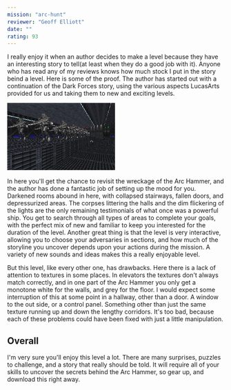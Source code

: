 ```yaml
---
mission: "arc-hunt"
reviewer: "Geoff Elliott"
date: ""
rating: 93
---
```


I really enjoy it when an author decides to make a level because they have an interesting story to tell(at least when they do a good job with it). Anyone who has read any of my reviews knows how much stock I put in the story beind a level. Here is some of the proof. The author has started out with a continuation of the Dark Forces story, using the various aspects LucasArts provided for us and taking them to new and exciting levels.

![Arc Hammer screenshot](./arc-hunt.png "The author has taken cues from Dark Forces and other Star Wars experiences to expand the Arc Hammer and Executor, as well as modify the atmosphere to suit the level.")

In here you'll get the chance to revisit the wreckage of the Arc Hammer, and the author has done a fantastic job of setting up the mood for you. Darkened rooms abound in here, with collapsed stairways, fallen doors, and depressurized areas. The corpses littering the halls and the dim flickering of the lights are the only remaining testimonials of what once was a powerful ship. You get to search through all types of areas to complete your goals, with the perfect mix of new and familiar to keep you interested for the duration of the level. Another great thing is that the level is very interactive, allowing you to choose your adversaries in sections, and how much of the storyline you uncover depends upon your actions during the mission. A variety of new sounds and ideas makes this a really enjoyable level.

But this level, like every other one, has drawbacks. Here there is a lack of attention to textures in some places. In elevators the textures don't always match correctly, and in one part of the Arc Hammer you only get a monotone white for the walls, and grey for the floor. I would expect some interruption of this at some point in a hallway, other than a door. A window to the out side, or a control panel. Something other than just the same texture running up and down the lengthy corridors. It's too bad, because each of these problems could have been fixed with just a little manipulation.


## Overall

I'm very sure you'll enjoy this level a lot. There are many surprises, puzzles to challenge, and a story that really should be told. It will require all of your skills to uncover the secrets behind the Arc Hammer, so gear up, and download this right away.